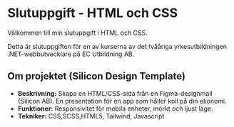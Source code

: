 # Slutuppgift - HTML och CSS

Välkommen till min slutuppgift i HTML och CSS.

Detta är slutuppgiften för en av kurserna av det tvååriga yrkesutbildningen .NET-webbutvecklare på EC Utbildning AB.

## Om projektet (Silicon Design Template)

* **Beskrivning:** Skapa en HTML/CSS-sida från en Figma-designmall (Silicon AB). En presentation för en app som håller koll på din ekonomi.
* **Funktioner:** Responsivitet för mobila enheter, mörkt och ljust läge.
* **Tekniker:** CSS,SCSS,HTML5, Tailwind, Javascript
